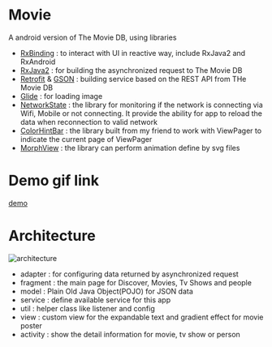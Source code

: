 # Movie
A android version of The Movie DB,
using libraries 
* [RxBinding](https://github.com/JakeWharton/RxBinding) : to interact with UI in reactive way, include RxJava2 and RxAndroid  
* [RxJava2](https://github.com/ReactiveX/RxJava) : for building the asynchronized request to The Movie DB
* [Retrofit](https://square.github.io/retrofit/) & [GSON](https://github.com/google/gson) : building service based on the REST API from THe Movie DB
* [Glide](https://github.com/bumptech/glide) : for loading image
* [NetworkState](https://github.com/ALiao1432/NetworkState) : the library for monitoring if the network is connecting via Wifi, Mobile or not connecting. It provide the ability for app to reload the data when reconnection to valid network
* [ColorHintBar](https://github.com/SeamasShih/ColorHintBarLibrary) : the library built from my friend to work with ViewPager to indicate the current page of ViewPager
* [MorphView](https://github.com/ALiao1432/MorphView) : the library can perform animation define by svg files
# Demo gif link
[demo](https://photos.app.goo.gl/15vsfJmJJp2gVVbJ7)

# Architecture
![architecture](https://i.imgur.com/YumBjOW.jpg)
* adapter : for configuring data returned by asynchronized request
* fragment : the main page for Discover, Movies, Tv Shows and people
* model : Plain Old Java Object(POJO) for JSON data
* service : define available service for this app
* util : helper class like listener and config
* view : custom view for the expandable text and gradient effect for movie poster
* activity : show the detail information for movie, tv show or person
